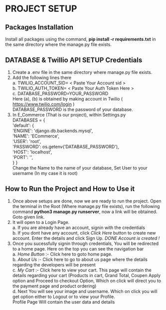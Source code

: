 # PROJECT SETUP
## Packages Installation
  
  Install all packages using the command, **pip install -r requirements.txt** in the same directory where the manage.py file exists. <br/>

## DATABASE & Twillio API SETUP Credentials
  1. Create a .env file in the same directory where manage.py file exists.
  2. Add the following lines there <br/>
      a. TWILIO_ACCOUNT_SID= < Paste Your Account sid ><br/>
      b. TWILIO_AUTH_TOKEN= < Paste Your Auth Token Here > <br/>
      c. DATABASE_PASSWORD=YOUR_PASSWORD <br/>
        Here (a), (b) is obtained by making account in Twilio ( https://www.twilio.com/login ) <br/>
        DATABASE_PASSWORD is the password of your database. <br/>
  3. In E_Commerce (That is our project), within Settings.py <br/>
         DATABASES = { <br/>
            'default': { <br/>
                'ENGINE': 'django.db.backends.mysql', <br/> 
                'NAME': 'ECommerce', <br/>
                'USER': 'root', <br/>
                'PASSWORD': os.getenv('DATABASE_PASSWORD'),<br/> 
                'HOST': 'localhost', <br/>
                'PORT': '', <br/>
            }
        } <br/>
         Change the Name to the name of your database, Set User to your username (In my case it is root) <br/>


## How to Run the Project and How to Use it 
  1. Once above setups are done, now we are ready to run the project. Open the terminal in the Root (Where manage.py file exists), run the following command **python3 manage.py runserver**, now a link will be obtained. Goto given link.<br/>
  2. It will open to a Login Page. <br/>
      a. If you are already have an account, signin with the credentials <br/>
      b. If you dont have any account, click *Click Here* button to create new account. Enter the details and click Sign Up. *DONE Account is created !* <br/>
  3. Once you sucessfully signin through credentials, You will be redirected to a home page. Here on the top you can see the navigation bar <br/>
      a. *Home Button* :- Click here to goto home page. <br/>
      b. *About Us* :- Click here to go to about us page where the details regarding the developers will be present <br/>
      c. *My Cart* :- Click here to view your cart. This page will contain the details regarding your cart (Products in cart, Grand Total, Coupen Apply option and Proceed to checkout Option, Which on click will direct you to the payment page and product ordering) <br/>
      d. Next You will see your image and username. Which on click you will get option either to Logout or to view your Profile. <br/>
          Profile Page Will contain the user data and details <br/>
      

  
